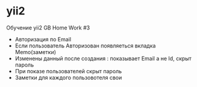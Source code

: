 # yii2
Обучение yii2 GB
Home Work #3
- Авторизация по Email
- Если пользователь Авторизован появляеться вкладка Memo(заметки)
- Изменены данный после создания : показывает Email а не Id, скрыт пароль
- При показе  пользователей скрыт пароль
- Заметки для каждого пользовотеля свои

